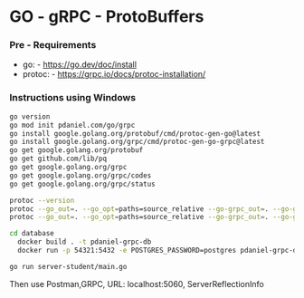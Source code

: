 # GO - gRPC - ProtoBuffers




### Pre - Requirements

- go: -      https://go.dev/doc/install
- protoc: -  https://grpc.io/docs/protoc-installation/


### Instructions using Windows

```bash 
go version
go mod init pdaniel.com/go/grpc
go install google.golang.org/protobuf/cmd/protoc-gen-go@latest
go install google.golang.org/grpc/cmd/protoc-gen-go-grpc@latest
go get google.golang.org/protobuf
go get github.com/lib/pq
go get google.golang.org/grpc
go get google.golang.org/grpc/codes
go get google.golang.org/grpc/status

protoc --version
protoc --go_out=. --go_opt=paths=source_relative --go-grpc_out=. --go-grpc_opt=paths=source_relative studentpb/student.proto
protoc --go_out=. --go_opt=paths=source_relative --go-grpc_out=. --go-grpc_opt=paths=source_relative testpb/test.proto

cd database
  docker build . -t pdaniel-grpc-db 
  docker run -p 54321:5432 -e POSTGRES_PASSWORD=postgres pdaniel-grpc-db

```
```bash 
go run server-student/main.go
```
Then use Postman,GRPC,  URL: localhost:5060, ServerReflectionInfo 